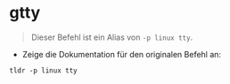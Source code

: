 # gtty

> Dieser Befehl ist ein Alias von `-p linux tty`.

- Zeige die Dokumentation für den originalen Befehl an:

`tldr -p linux tty`
